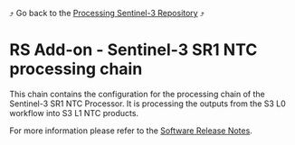 :arrow_heading_up: Go back to the [Processing Sentinel-3 Repository](../README.md) :arrow_heading_up:

# RS Add-on - Sentinel-3 SR1 NTC processing chain

This chain contains the configuration for the processing chain of the Sentinel-3 SR1 NTC Processor. It is processing the outputs from the S3 L0 workflow into S3 L1 NTC products.

For more information please refer to the [Software Release Notes](./doc/ReleaseNote.md).
